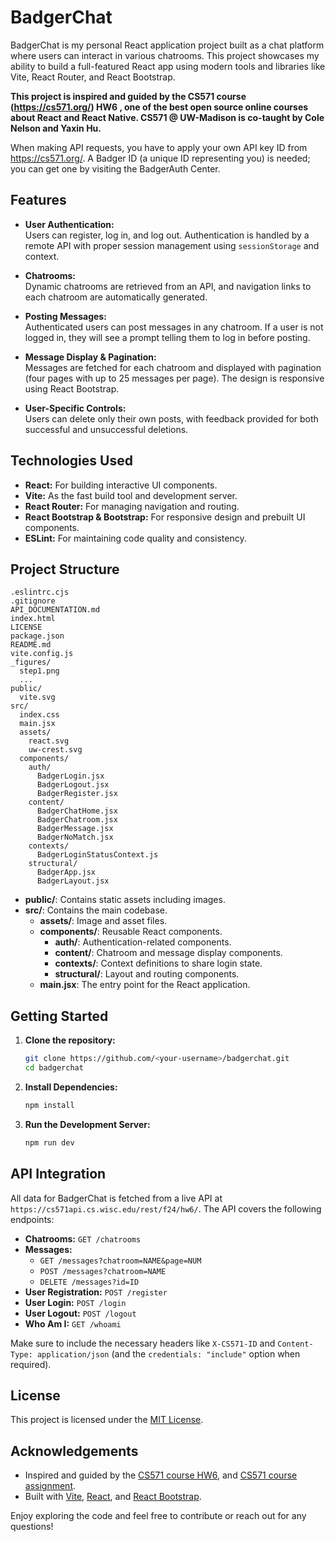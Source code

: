 # BadgerChat

BadgerChat is my personal React application project built as a chat platform where users can interact in various chatrooms. This project showcases my ability to build a full-featured React app using modern tools and libraries like Vite, React Router, and React Bootstrap.

**This project is inspired and guided by the CS571 course (https://cs571.org/) HW6 , one of the best open source online courses about React and React Native. CS571 @ UW-Madison is co-taught by Cole Nelson and Yaxin Hu.**

When making API requests, you have to apply your own API key ID from https://cs571.org/. A Badger ID (a unique ID representing you) is needed; you can get one by visiting the BadgerAuth Center.

## Features

- **User Authentication:**  
  Users can register, log in, and log out. Authentication is handled by a remote API with proper session management using `sessionStorage` and context.

- **Chatrooms:**  
  Dynamic chatrooms are retrieved from an API, and navigation links to each chatroom are automatically generated.

- **Posting Messages:**  
  Authenticated users can post messages in any chatroom. If a user is not logged in, they will see a prompt telling them to log in before posting.

- **Message Display & Pagination:**  
  Messages are fetched for each chatroom and displayed with pagination (four pages with up to 25 messages per page). The design is responsive using React Bootstrap.

- **User-Specific Controls:**  
  Users can delete only their own posts, with feedback provided for both successful and unsuccessful deletions.

## Technologies Used

- **React:** For building interactive UI components.
- **Vite:** As the fast build tool and development server.
- **React Router:** For managing navigation and routing.
- **React Bootstrap & Bootstrap:** For responsive design and prebuilt UI components.
- **ESLint:** For maintaining code quality and consistency.

## Project Structure

```
.eslintrc.cjs
.gitignore
API_DOCUMENTATION.md
index.html
LICENSE
package.json
README.md
vite.config.js
_figures/
  step1.png
  ...
public/
  vite.svg
src/
  index.css
  main.jsx
  assets/
    react.svg
    uw-crest.svg
  components/
    auth/
      BadgerLogin.jsx
      BadgerLogout.jsx
      BadgerRegister.jsx
    content/
      BadgerChatHome.jsx
      BadgerChatroom.jsx
      BadgerMessage.jsx
      BadgerNoMatch.jsx
    contexts/
      BadgerLoginStatusContext.js
    structural/
      BadgerApp.jsx
      BadgerLayout.jsx
```

- **public/**: Contains static assets including images.
- **src/**: Contains the main codebase.
  - **assets/**: Image and asset files.
  - **components/**: Reusable React components.
    - **auth/**: Authentication-related components.
    - **content/**: Chatroom and message display components.
    - **contexts/**: Context definitions to share login state.
    - **structural/**: Layout and routing components.
  - **main.jsx**: The entry point for the React application.

## Getting Started

1. **Clone the repository:**

   ```sh
   git clone https://github.com/<your-username>/badgerchat.git
   cd badgerchat
   ```

2. **Install Dependencies:**

   ```sh
   npm install
   ```

3. **Run the Development Server:**

   ```sh
   npm run dev
   ```

## API Integration

All data for BadgerChat is fetched from a live API at `https://cs571api.cs.wisc.edu/rest/f24/hw6/`. The API covers the following endpoints:

- **Chatrooms:** `GET /chatrooms`
- **Messages:**
  - `GET /messages?chatroom=NAME&page=NUM`
  - `POST /messages?chatroom=NAME`
  - `DELETE /messages?id=ID`
- **User Registration:** `POST /register`
- **User Login:** `POST /login`
- **User Logout:** `POST /logout`
- **Who Am I:** `GET /whoami`

Make sure to include the necessary headers like `X-CS571-ID` and `Content-Type: application/json` (and the `credentials: "include"` option when required).

## License

This project is licensed under the [MIT License](LICENSE).

## Acknowledgements

- Inspired and guided by the [CS571 course HW6](README_course.md), and [CS571 course assignment](API_DOCUMENTATION.md).
- Built with [Vite](https://vitejs.dev/), [React](https://reactjs.org/), and [React Bootstrap](https://react-bootstrap.github.io/).

Enjoy exploring the code and feel free to contribute or reach out for any questions!
